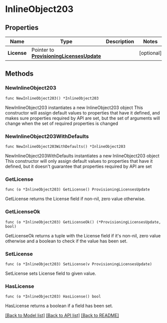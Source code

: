 # InlineObject203

## Properties

Name | Type | Description | Notes
------------ | ------------- | ------------- | -------------
**License** | Pointer to [**ProvisioningLicensesUpdate**](provisioningLicensesUpdate.md) |  | [optional] 

## Methods

### NewInlineObject203

`func NewInlineObject203() *InlineObject203`

NewInlineObject203 instantiates a new InlineObject203 object
This constructor will assign default values to properties that have it defined,
and makes sure properties required by API are set, but the set of arguments
will change when the set of required properties is changed

### NewInlineObject203WithDefaults

`func NewInlineObject203WithDefaults() *InlineObject203`

NewInlineObject203WithDefaults instantiates a new InlineObject203 object
This constructor will only assign default values to properties that have it defined,
but it doesn't guarantee that properties required by API are set

### GetLicense

`func (o *InlineObject203) GetLicense() ProvisioningLicensesUpdate`

GetLicense returns the License field if non-nil, zero value otherwise.

### GetLicenseOk

`func (o *InlineObject203) GetLicenseOk() (*ProvisioningLicensesUpdate, bool)`

GetLicenseOk returns a tuple with the License field if it's non-nil, zero value otherwise
and a boolean to check if the value has been set.

### SetLicense

`func (o *InlineObject203) SetLicense(v ProvisioningLicensesUpdate)`

SetLicense sets License field to given value.

### HasLicense

`func (o *InlineObject203) HasLicense() bool`

HasLicense returns a boolean if a field has been set.


[[Back to Model list]](../README.md#documentation-for-models) [[Back to API list]](../README.md#documentation-for-api-endpoints) [[Back to README]](../README.md)


